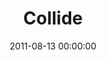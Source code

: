 ---
layout: series
series: "Collide"
permalink: "/collide/"
title: "Collide"
date: 2011-08-13 00:00:00
endDate: 2011-09-03 00:00:00
description: "We tend to think of our daily lives as being separate from anything spiritual. But the Bible paints a very different picture of how the physical and spiritual realities of our lives are meant to come together. Join us as we discover what happens when physical and spiritual worlds collide."
src: "http://s3.amazonaws.com/crossroads-media/images/legacy/content/Collide_90x90.jpg"
---